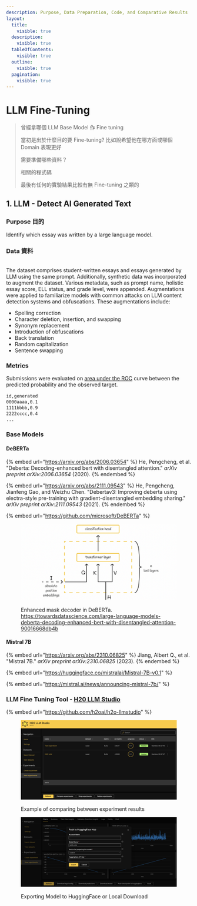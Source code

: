 ```yaml
---
description: Purpose, Data Preparation, Code, and Comparative Results
layout:
  title:
    visible: true
  description:
    visible: true
  tableOfContents:
    visible: true
  outline:
    visible: true
  pagination:
    visible: true
---
```


# LLM Fine-Tuning

> 曾經拿哪個 LLM Base Model 作 Fine tuning
>
> 當初是出於什麼目的要 Fine-tuning? 比如說希望他在哪方面或哪個 Domain 表現更好
>
> 需要準備哪些資料？
>
> 相關的程式碼
>
> 最後有任何的實驗結果比較有無 Fine-tuning 之類的

## 1. LLM - Detect AI Generated Text

### Purpose 目的

Identify which essay was written by a large language model.

### Data 資料

\
The dataset comprises student-written essays and essays generated by LLM using the same prompt. Additionally, synthetic data was incorporated to augment the dataset. Various metadata, such as prompt name, holistic essay score, ELL status, and grade level, were appended. Augmentations were applied to familiarize models with common attacks on LLM content detection systems and obfuscations. These augmentations include:

* Spelling correction
* Character deletion, insertion, and swapping
* Synonym replacement
* Introduction of obfuscations
* Back translation
* Random capitalization
* Sentence swapping

### Metrics

Submissions were evaluated on [area under the ROC](http://en.wikipedia.org/wiki/Receiver\_operating\_characteristic) curve between the predicted probability and the observed target.

```
id,generated
0000aaaa,0.1
1111bbbb,0.9
2222cccc,0.4
...
```

### Base Models

#### DeBERTa

{% embed url="https://arxiv.org/abs/2006.03654" %}
He, Pengcheng, et al. "Deberta: Decoding-enhanced bert with disentangled attention." _arXiv preprint arXiv:2006.03654_ (2020).
{% endembed %}

{% embed url="https://arxiv.org/abs/2111.09543" %}
He, Pengcheng, Jianfeng Gao, and Weizhu Chen. "Debertav3: Improving deberta using electra-style pre-training with gradient-disentangled embedding sharing." _arXiv preprint arXiv:2111.09543_ (2021).
{% endembed %}

{% embed url="https://github.com/microsoft/DeBERTa" %}

<figure><img src=".gitbook/assets/1_6PgadenApxx4vQ-YEu2Wcg (4).png" alt=""><figcaption><p>Enhanced mask decoder in DeBERTa. <a href="https://towardsdatascience.com/large-language-models-deberta-decoding-enhanced-bert-with-disentangled-attention-90016668db4b">https://towardsdatascience.com/large-language-models-deberta-decoding-enhanced-bert-with-disentangled-attention-90016668db4b</a></p></figcaption></figure>

#### Mistral 7B

{% embed url="https://arxiv.org/abs/2310.06825" %}
Jiang, Albert Q., et al. "Mistral 7B." _arXiv preprint arXiv:2310.06825_ (2023).
{% endembed %}

{% embed url="https://huggingface.co/mistralai/Mistral-7B-v0.1" %}

{% embed url="https://mistral.ai/news/announcing-mistral-7b/" %}

### LLM Fine Tuning Tool - [H20 LLM Studio](https://docs.h2o.ai/h2o-llmstudio/)

{% embed url="https://github.com/h2oai/h2o-llmstudio" %}

<figure><img src=".gitbook/assets/Screen Shot 2024-03-09 at 10.05.49.png" alt=""><figcaption><p>Example of comparing between experiment results</p></figcaption></figure>

<figure><img src=".gitbook/assets/Screen Shot 2024-03-09 at 10.06.59 (1).png" alt=""><figcaption><p>Exporting Model to HuggingFace or Local Download</p></figcaption></figure>
